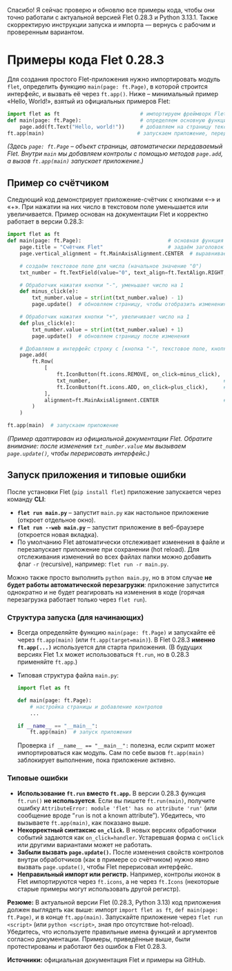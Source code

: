 Спасибо! Я сейчас проверю и обновлю все примеры кода, чтобы они точно работали с актуальной версией Flet 0.28.3 и Python 3.13.1. Также скорректирую инструкции запуска и импорта — вернусь с рабочим и проверенным вариантом.


# Примеры кода Flet 0.28.3

Для создания простого Flet-приложения нужно импортировать модуль `flet`, определить функцию `main(page: ft.Page)`, в которой строится интерфейс, и вызвать её через `ft.app()`. Ниже – минимальный пример «Hello, World!», взятый из официальных примеров Flet:

```python
import flet as ft                          # импортируем фреймворк Flet
def main(page: ft.Page):                   # определяем основную функцию с параметром page
    page.add(ft.Text("Hello, world!"))     # добавляем на страницу текстовое сообщение
ft.app(main)                              # запускаем приложение, передавая функцию main
```

*(Здесь `page: ft.Page` – объект страницы, автоматически передаваемый Flet. Внутри `main` мы добавляем контролы с помощью методов `page.add`, а вызов `ft.app(main)` запускает приложение.)*

## Пример со счётчиком

Следующий код демонстрирует приложение-счётчик с кнопками «–» и «+». При нажатии на них число в текстовом поле уменьшается или увеличивается. Пример основан на документации Flet и корректно работает в версии 0.28.3:

```python
import flet as ft
def main(page: ft.Page):                            # основная функция приложения
    page.title = "Счётчик Flet"                     # задаём заголовок окна
    page.vertical_alignment = ft.MainAxisAlignment.CENTER  # выравниваем содержимое по центру

    # создаём текстовое поле для числа (начальное значение "0")
    txt_number = ft.TextField(value="0", text_align=ft.TextAlign.RIGHT, width=100)

    # Обработчик нажатия кнопки "-", уменьшает число на 1
    def minus_click(e):
        txt_number.value = str(int(txt_number.value) - 1)
        page.update()  # обновляем страницу, чтобы отобразить изменения

    # Обработчик нажатия кнопки "+", увеличивает число на 1
    def plus_click(e):
        txt_number.value = str(int(txt_number.value) + 1)
        page.update()  # обновляем страницу после изменения

    # Добавляем в интерфейс строку с [кнопка "-", текстовое поле, кнопка "+"]
    page.add(
        ft.Row(
            [
                ft.IconButton(ft.icons.REMOVE, on_click=minus_click),  # кнопка "-"
                txt_number,                                           # текстовое поле
                ft.IconButton(ft.icons.ADD, on_click=plus_click),     # кнопка "+"
            ],
            alignment=ft.MainAxisAlignment.CENTER                     # выравниваем ряд по центру
        )
    )

ft.app(main)  # запускаем приложение
```

*(Пример адаптирован из официальной документации Flet. Обратите внимание: после изменения `txt_number.value` мы вызываем `page.update()`, чтобы перерисовать интерфейс.)*

## Запуск приложения и типовые ошибки

После установки Flet (`pip install flet`) приложение запускается через команду **CLI**:

* **`flet run main.py`** – запустит `main.py` как настольное приложение (откроет отдельное окно).
* **`flet run --web main.py`** – запустит приложение в веб-браузере (откроется новая вкладка).
* По умолчанию Flet автоматически отслеживает изменения в файле и перезапускает приложение при сохранении (hot reload). Для отслеживания изменений во всех файлах папки можно добавить флаг `-r` (recursive), например: `flet run -r main.py`.

Можно также просто выполнить `python main.py`, но в этом случае **не будет работы автоматической перезагрузки**: приложение запустится однократно и не будет реагировать на изменения в коде (горячая перезагрузка работает только через `flet run`).

### Структура запуска (для начинающих)

* Всегда определяйте функцию `main(page: ft.Page)` и запускайте её через `ft.app(main)` (или `ft.app(target=main)`). В Flet 0.28.3 **именно `ft.app(...)`** используется для старта приложения. (В будущих версиях Flet 1.x может использоваться `ft.run`, но в 0.28.3 применяйте `ft.app`.)
* Типовая структура файла `main.py`:

  ```python
  import flet as ft

  def main(page: ft.Page):
      # настройка страницы и добавление контролов
      ...

  if __name__ == "__main__":
      ft.app(main)  # запуск приложения
  ```

  Проверка `if __name__ == "__main__":` полезна, если скрипт может импортироваться как модуль. Сам по себе вызов `ft.app(main)` заблокирует выполнение, пока приложение активно.

### Типовые ошибки

* **Использование `ft.run` вместо `ft.app`.** В версии 0.28.3 функция `ft.run()` **не используется**. Если вы пишете `ft.run(main)`, получите ошибку `AttributeError: module 'flet' has no attribute 'run'` (или сообщение вроде “`run` is not a known attribute”). Убедитесь, что вызываете `ft.app(main)`, как показано выше.
* **Некорректный синтаксис `on_click`.** В новых версиях обработчики событий задаются как `on_click=handler`. Устаревшая форма с `onClick` или другими вариантами может не работать.
* **Забыли вызвать `page.update()`.** После изменения свойств контролов внутри обработчиков (как в примере со счётчиком) нужно явно вызвать `page.update()`, чтобы Flet перерисовал интерфейс.
* **Неправильный импорт или регистр.** Например, контролы иконок в Flet импортируются через `ft.icons`, а не через `ft.Icons` (некоторые старые примеры могут использовать другой регистр).

**Резюме:** В актуальной версии Flet (0.28.3, Python 3.13) код приложения должен выглядеть как выше: импорт `import flet as ft`, `def main(page: ft.Page)`, и в конце `ft.app(main)`. Запускайте приложение через `flet run <script>` (или `python <script>`, зная про отсутствие hot-reload). Убедитесь, что используете правильные имена функций и аргументов согласно документации. Примеры, приведённые выше, были протестированы и работают без ошибок в Flet 0.28.3.

**Источники:** официальная документация Flet и примеры на GitHub.

